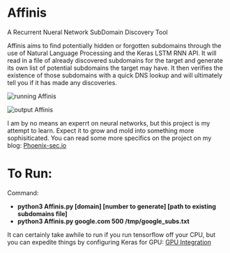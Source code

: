 # Affinis

A Recurrent Nueral Network SubDomain Discovery Tool

Affinis aims to find potentially hidden or forgotten subdomains through the use of Natural Language Processing and the Keras LSTM RNN API.
It will read in a file of already discovered subdomains for the target and generate its own list of potential subdomains the target may have.
It then verifies the existence of those subdomains with a quick DNS lookup and will ultimately tell you if it has made any discoveries.

![running Affinis](https://github.com/Jetp1ane/Affinis/raw/master/images/run.PNG)

![output Affinis](https://github.com/Jetp1ane/Affinis/raw/master/images/generated.PNG)

I am by no means an experrt on neural networks, but this project is my attempt to learn. Expect it to grow and mold into something more sophisiticated.
You can read some more specifics on the project on my blog: [Phoenix-sec.io](https://phoenix-sec.io)

# To Run:
Command:
  - **python3 Affinis.py [domain] [number to generate] [path to existing subdomains file]**
  - **python3 Affinis.py google.com 500 /tmp/google_subs.txt**
  
It can certainly take awhile to run if you run tensorflow off your CPU, but you can expedite things by configuring Keras for GPU: [GPU Integration](https://wandb.ai/authors/ayusht/reports/Using-GPUs-With-Keras-A-Tutorial-With-Code--VmlldzoxNjEyNjE)
